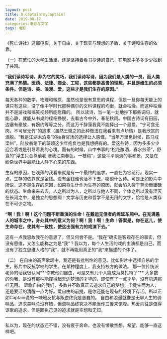 ```yaml
---
layout: post
title: O,Captain!myCaptain! 
date: 2019-08-17
categories:电影与文学 
tags: 电影
---
```

《死亡诗社》这部电影，关于自由，关于现实与理想的矛盾，关于诗和生存的依靠。

（一）在繁忙的大学生活里，还是坚持着看书抄诗的自己，在电影中多多少少找到了共鸣。

**“我们读诗写诗，非为它的灵巧，我们读诗写诗，因为我们是人类的一员，而人类充满了热情。医药、法律、商业、工程，这些都是高贵的理想，并且是维生的必须条件。但是诗、美、浪漫、爱，这些才是我们生存的原因。”**

​    每天各种的数学，物理和微原，虽然也是很有意思的课程，但是一旦你每天能上的课只有这些，没了像中学时代那种偶尔的文科课程的均衡，就会枯燥。而这种枯燥并不是游戏和搞笑视频所能慰藉的。 所以读诗，当一笔一划地抄下那些词句，就能心静，就能从书桌的桎梏挣脱，去看古今中外，春花秋雨。
​    中国古诗词有田园，边塞有豪放，有婉约等等之分。而这万千辞藻我竟不能择出一个最爱。
​    “宁可食无肉，不可居无竹”的追求（虽然王徽之的此种做法在我看来有点矫情）是我欣赏的洒脱。“我是江湖未泊舟”的抽身官场的选择让人感慨，“当年万里觅封侯，匹马戍梁州”，陆放翁笔下的班超这少年抱负也是我想拥有的。爱这些诗，因为多多少少迎合着或是引导着我的心境。
​    而有的时候，山中书事的“松花酿酒，春水煎茶”，舒亶的“浮生只合尊前老  赠我江南春色，一枝梅”，这些平平淡淡的事和景，又是在纷杂世界中最能让人静下心来的东西。

​    生存的原因，在浅薄的我看来就是有一个最终的追求，一直在为它前行。现实一点，生存的依靠就是金钱。没有金钱谁也活不下去，哪谈什么诗。可是正如影片中所说，这不是生存的原因，如果将生计作为生存的原因，就会陷入疲于奔命而庸碌的状态。生命来来去去，人之所以为人，之所以与他人不同，个体之所以没有湮灭在长河之中，是独立的思想啊！文学与历史和哲学不是无用的文字，恰恰是人类存在不可少之物。

**“啊！我！啊！这个问题不断重演的生命！在戴运无信者的绵延车厢中。在充满愚人的城市之中，身处其中的意义为何？啊！我！啊！生命！答案是，你在这儿，使生命存在，使其有一致性，使这出强有力的戏演下去。”**

这有一点我思故我在的意思了，但又何尝不是。“我在”确实是客观存在的事实，但没有思维，又怎么能称之为是“我”？我以为，每个人生活的戏的主演都是自己，而没有了独立思维人格的“我”，就不再能用真正的“我”来描述的个体了。

（二）    在自由的高声歌颂中，我还是有批判性的意见。比如影片中选择自杀的学生，影片中反抗学校的学生。在某种程度上，我支持校方的做法。 那一位传统派老师的话我很认同**“你教他们自由，可是又有几个人能成为莫扎特？“**
    大多数的你我，是没有那种能撑得起无边梦想的才华的，即使有了一点才华，没有机遇照样无用。
    讴歌自由的我们，多数并不敢真正去追求自己的梦想，毕竟生而为人，还是要活的清醒一点为好。爱自由的前提，是你还能在现有的环境下存活。所以正如Captain说的一味地反抗与叛逆终究是愚蠢的。
    自由和浪漫就像是无聊人生的调味品，追求美味总没有错，但调味品终究决不能当作三餐来饱腹。热爱向往是值得讴歌的追求，但是固执己见的追求就是空想和无知。

-----------------------

私以为，现在的状态还不错，没有疲于奔命，也没有懒散空想。希望，能够一直这样吧。